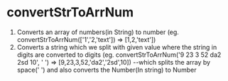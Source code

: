 # convertStrToArrNum
1) Converts an array of numbers(in String) to number
    (eg. convertStrToArrNum(['1','2,'text']) => [1,2,'text']) 
2) Converts a string which we split with given value where the string in digits are converted to digits
    (eg. convertStrToArrNum('9 23 3 52 da2 2sd 10', ' ') => [9,23,3,52,'da2','2sd',10])
    --which splits the array by space(' ') and also converts the Number(In string) to Number
